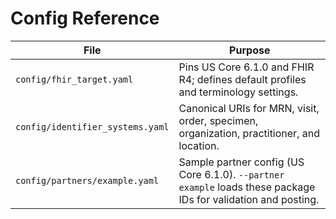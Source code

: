 # Config Reference

| File | Purpose |
| --- | --- |
| `config/fhir_target.yaml` | Pins US Core 6.1.0 and FHIR R4; defines default profiles and terminology settings. |
| `config/identifier_systems.yaml` | Canonical URIs for MRN, visit, order, specimen, organization, practitioner, and location. |
| `config/partners/example.yaml` | Sample partner config (US Core 6.1.0). `--partner example` loads these package IDs for validation and posting. |
